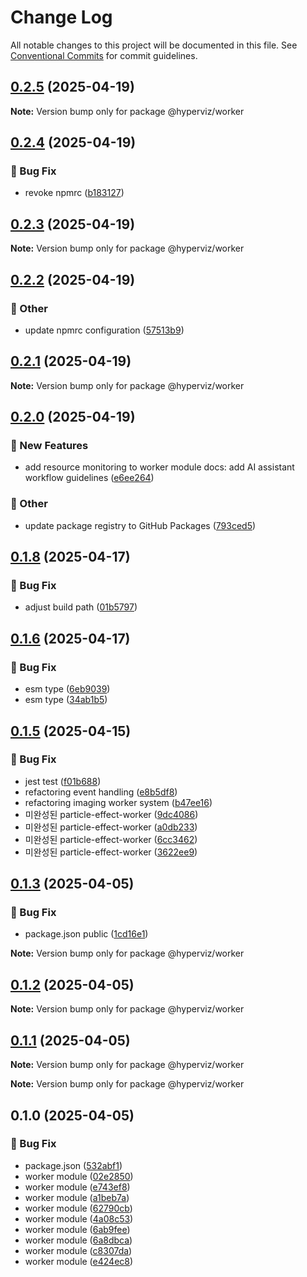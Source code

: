 # Change Log

All notable changes to this project will be documented in this file.
See [Conventional Commits](https://conventionalcommits.org) for commit guidelines.

## [0.2.5](https://github.com/hyperviz/hyperviz/compare/v0.2.4...v0.2.5) (2025-04-19)

**Note:** Version bump only for package @hyperviz/worker





## [0.2.4](https://github.com/hyperviz/hyperviz/compare/v0.2.3...v0.2.4) (2025-04-19)


### :bug: Bug Fix

* revoke npmrc ([b183127](https://github.com/hyperviz/hyperviz/commit/b1831279d34c3c8bb9aa731ff16516d5fcc3d65a))



## [0.2.3](https://github.com/hyperviz/hyperviz/compare/v0.2.2...v0.2.3) (2025-04-19)

**Note:** Version bump only for package @hyperviz/worker





## [0.2.2](https://github.com/hyperviz/hyperviz/compare/v0.2.1...v0.2.2) (2025-04-19)


### :mega: Other

* update npmrc configuration ([57513b9](https://github.com/hyperviz/hyperviz/commit/57513b9ddad5d95c5fa413a6bbf3274778debe35))



## [0.2.1](https://github.com/hyperviz/hyperviz/compare/v0.2.0...v0.2.1) (2025-04-19)

**Note:** Version bump only for package @hyperviz/worker





## [0.2.0](https://github.com/hyperviz/hyperviz/compare/v0.1.8...v0.2.0) (2025-04-19)


### :rocket: New Features

* add resource monitoring to worker module docs: add AI assistant workflow guidelines ([e6ee264](https://github.com/hyperviz/hyperviz/commit/e6ee2643a5165dade4cda5198db88b26b071dd09))


### :mega: Other

* update package registry to GitHub Packages ([793ced5](https://github.com/hyperviz/hyperviz/commit/793ced5f5085b753c3289bb2a037e2413378d903))



## [0.1.8](https://github.com/hyperviz/worker/compare/v0.1.7...v0.1.8) (2025-04-17)


### :bug: Bug Fix

* adjust build path ([01b5797](https://github.com/hyperviz/worker/commit/01b5797f5a3ad6ac66a389ae702efe60bfb79d66))



## [0.1.6](https://github.com/hyperviz/worker/compare/v0.1.5...v0.1.6) (2025-04-17)


### :bug: Bug Fix

* esm type ([6eb9039](https://github.com/hyperviz/worker/commit/6eb9039b977b071fdc8ec4fb41710bc96cbbe3d3))
* esm type ([34ab1b5](https://github.com/hyperviz/worker/commit/34ab1b5c7b7f44f2a2a35c5a66eacf233820c6f5))



## [0.1.5](https://github.com/heartyoh/hyperviz/compare/v0.1.4...v0.1.5) (2025-04-15)


### :bug: Bug Fix

* jest test ([f01b688](https://github.com/heartyoh/hyperviz/commit/f01b688fb5adc6d0b32d60c1e67657839ef9a944))
* refactoring event handling ([e8b5df8](https://github.com/heartyoh/hyperviz/commit/e8b5df8c2e9f80b38de17353d41cbabc4a3d9c72))
* refactoring imaging worker system ([b47ee16](https://github.com/heartyoh/hyperviz/commit/b47ee16b440eeadbbec4d441edd79ebc3619b533))
* 미완성된 particle-effect-worker ([9dc4086](https://github.com/heartyoh/hyperviz/commit/9dc4086705b0e16de069df7988e51188dcbb12d8))
* 미완성된 particle-effect-worker ([a0db233](https://github.com/heartyoh/hyperviz/commit/a0db23359aa662ab588b0f5cb27b9f0dc4fa18d7))
* 미완성된 particle-effect-worker ([6cc3462](https://github.com/heartyoh/hyperviz/commit/6cc3462b904efbe1a59bc287aaa682c57b0ffa6c))
* 미완성된 particle-effect-worker ([3622ee9](https://github.com/heartyoh/hyperviz/commit/3622ee99a68a114556c180b94aba7cb723c22074))



## [0.1.3](https://github.com/heartyoh/hyperviz/compare/v0.1.2...v0.1.3) (2025-04-05)


### :bug: Bug Fix

* package.json public ([1cd16e1](https://github.com/heartyoh/hyperviz/commit/1cd16e11471fb39c7ff57b74dea930c117fdc3e1))





**Note:** Version bump only for package @hyperviz/worker





## [0.1.2](https://github.com/heartyoh/hyperviz/compare/v0.1.1...v0.1.2) (2025-04-05)

**Note:** Version bump only for package @hyperviz/worker





## [0.1.1](https://github.com/heartyoh/hyperviz/compare/v0.1.0...v0.1.1) (2025-04-05)

**Note:** Version bump only for package @hyperviz/worker







**Note:** Version bump only for package @hyperviz/worker





## 0.1.0 (2025-04-05)


### :bug: Bug Fix

* package.json ([532abf1](https://github.com/heartyoh/hyperviz/commit/532abf19560c9d2efb52328f872ae3f82cd14469))
* worker module ([02e2850](https://github.com/heartyoh/hyperviz/commit/02e2850a72e970f9740fc0e0f9048795eba244e8))
* worker module ([e743ef8](https://github.com/heartyoh/hyperviz/commit/e743ef8b498f7807a29dd8f2232fbce01083fc90))
* worker module ([a1beb7a](https://github.com/heartyoh/hyperviz/commit/a1beb7a624eb1fcc4418e3498f6e4fbb66e25d85))
* worker module ([62790cb](https://github.com/heartyoh/hyperviz/commit/62790cb0decc1f744fb881fe13622c41c9718f43))
* worker module ([4a08c53](https://github.com/heartyoh/hyperviz/commit/4a08c53cca9f9f095e9321383b55169bc3e9da12))
* worker module ([6ab9fee](https://github.com/heartyoh/hyperviz/commit/6ab9fee72373d906c44482413d8d3283fbd7779e))
* worker module ([6a8dbca](https://github.com/heartyoh/hyperviz/commit/6a8dbca76b15f0e5b0dc0056c596766533fcc718))
* worker module ([c8307da](https://github.com/heartyoh/hyperviz/commit/c8307dad0fd220f8cbed063678461c1a0c029aed))
* worker module ([e424ec8](https://github.com/heartyoh/hyperviz/commit/e424ec8347e095dcfc97835ee3d7ccceb0e294dd))
